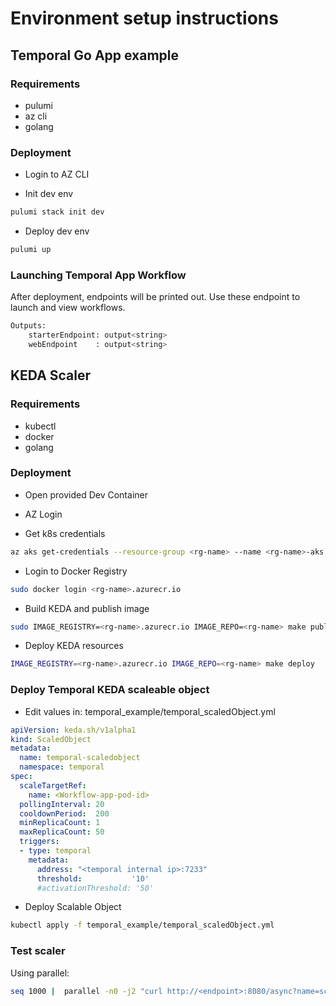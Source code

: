 # Environment setup instructions

## Temporal Go App example

### Requirements

- pulumi
- az cli
- golang

### Deployment

- Login to AZ CLI

- Init dev env

```bash
pulumi stack init dev
```

- Deploy dev env

```bash
pulumi up
```

### Launching Temporal App Workflow

After deployment, endpoints will be printed out.
Use these endpoint to launch and view workflows.

```bash
Outputs:
    starterEndpoint: output<string>
    webEndpoint    : output<string>
```    


## KEDA Scaler 

### Requirements

- kubectl
- docker
- golang

### Deployment

- Open provided Dev Container

- AZ Login

- Get k8s credentials

```bash
az aks get-credentials --resource-group <rg-name> --name <rg-name>-aks
```

- Login to Docker Registry

```bash
sudo docker login <rg-name>.azurecr.io 
```

- Build KEDA and publish image

```bash
sudo IMAGE_REGISTRY=<rg-name>.azurecr.io IMAGE_REPO=<rg-name> make publish
```

- Deploy KEDA resources

```bash
IMAGE_REGISTRY=<rg-name>.azurecr.io IMAGE_REPO=<rg-name> make deploy
```

### Deploy Temporal KEDA scaleable object

- Edit values in: temporal_example/temporal_scaledObject.yml

```yml
apiVersion: keda.sh/v1alpha1
kind: ScaledObject
metadata:
  name: temporal-scaledobject
  namespace: temporal
spec:
  scaleTargetRef:
    name: <Workflow-app-pod-id>
  pollingInterval: 20
  cooldownPeriod:  200
  minReplicaCount: 1
  maxReplicaCount: 50
  triggers:
  - type: temporal
    metadata:
      address: "<temporal internal ip>:7233"
      threshold:           '10'
      #activationThreshold: '50'
```

- Deploy Scalable Object

```bash
kubectl apply -f temporal_example/temporal_scaledObject.yml
```

### Test scaler

Using parallel:

```bash
seq 1000 |  parallel -n0 -j2 "curl http://<endpoint>:8080/async?name=scaledemo"
```
